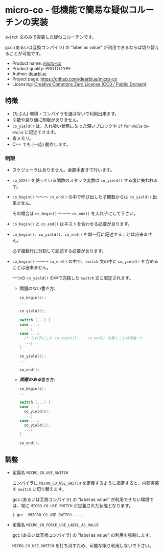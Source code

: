 # micro-co - 低機能で簡易な疑似コルーチンの実装

``switch`` 文のみで実装した疑似コルーチンです。

gcc (あるいは互換コンパイラ) の "label as value" が利用できるならば切り替えることが可能です。

  * Product name: [micro-co](https://github.com/dearblue/micro-co)
  * Product quality: PROTOTYPE
  * Author: [dearblue](https://github.com/dearblue)
  * Project page: <https://github.com/dearblue/micro-co>
  * Licensing: [Creative Commons Zero License (CC0 / Public Domain)](LICENSE)


## 特徴

  * (たぶん) 環境・コンパイラを選ばないで利用出来ます。
  * 引数や戻り値に制限がありません。
  * ``co_yield()`` は、入れ喰い状態になった深いブロックや ``if`` ``for`` ``while`` ``do-while`` に記述できます。
  * 省メモリ。
  * C++ でも (一応) 動作します。


### 制限

  * スケジューラはありません。全部手書きで行います。

  * ``co_XXX()`` を使っている関数のスタック変数は ``co_yield()`` する度に失われます。

  * ``co_begin()`` 〜〜〜 ``co_end()`` の中で呼び出した子関数からは ``co_yield()`` 出来ません。

    その場合は ``co_begin()`` 〜〜〜 ``co_end()`` を入れ子にして下さい。

  * ``co_begin()`` と ``co_end()`` はネストを合わせる必要があります。

  * ``co_begin()``、``co_yield()``、``co_end()`` を単一行に記述することは出来ません。

    必ず複数行に分割して記述する必要があります。

  * ``co_begin()`` 〜〜〜 ``co_end()`` の中で、``switch`` 文の中に ``co_yield()`` を含めることは出来ません。

    一つの ``co_yield()`` の中で完結した ``switch`` 文に限定されます。

      * 問題のない書き方:

        ```c
        co_begin(s);
        ...

        co_yield(0);

        switch (...) {
        case ...:
          ...;
        case ...:
          /* 入れ子にした co_begin() ... co_end() を置くことは可能 */
          ...;
        }

        co_yield(1);
        ...

        co_end();
        ```

      * ***問題のある***書き方:

        ```c
        co_begin(s);
        ...

        switch (...) {
        case ...:
          co_yield(0);
          ...;
        case ...:
          co_yield(1);
          ...;
        }

        co_end();
        ```


## 調整

  * 定義名 ``MICRO_CO_USE_SWITCH``

    コンパイラに ``MICRO_CO_USE_SWITCH`` を定義するように指定すると、内部実装を ``switch`` に切り替えます。

    gcc (あるいは互換コンパイラ) の "label as value" が利用できない環境では、常に ``MICRO_CO_USE_SWITCH`` が定義された状態となります。

    ```
    $ gcc -DMICRO_CO_USE_SWITCH ....
    ```

  * 定義名 ``MICRO_CO_FORCE_USE_LABEL_AS_VALUE``

    gcc (あるいは互換コンパイラ) の "label as value" の利用を強制します。

    ``MICRO_CO_USE_SWITCH`` を打ち消すため、可能な限り利用しないで下さい。
